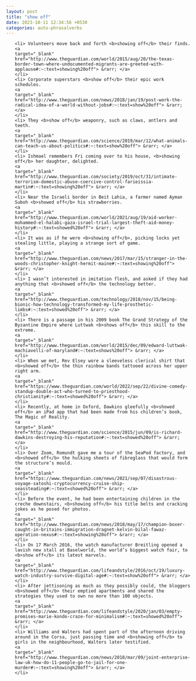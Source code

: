 ```yaml
---
layout: post
title: "show off"
date: 2023-10-11 12:34:56 +0530
categories: auto-phrasalverbs
---
```

<ol>

    <li> Volunteers move back and forth <b>showing off</b> their finds.
    <a 
    target="_blank" 
    href="http://www.theguardian.com/world/2015/aug/20/the-texas-border-town-where-undocumented-migrants-are-greeted-with-applause#:~:text=showing%20off"> &rarr; </a>
    </li>
    <li> Corporate superstars <b>show off</b> their epic work schedules.
    <a 
    target="_blank" 
    href="http://www.theguardian.com/news/2018/jan/19/post-work-the-radical-idea-of-a-world-without-jobs#:~:text=show%20off"> &rarr; </a>
    </li>
    <li> They <b>show off</b> weaponry, such as claws, antlers and teeth.
    <a 
    target="_blank" 
    href="http://www.theguardian.com/science/2019/mar/12/what-animals-can-teach-us-about-politics#:~:text=show%20off"> &rarr; </a>
    </li>
    <li> Ishmael remembers Fri coming over to his house, <b>showing off</b> her daughter, delighted.
    <a 
    target="_blank" 
    href="http://www.theguardian.com/society/2019/oct/31/intimate-terrorism-domestic-abuse-coercive-control-farieissia-martin#:~:text=showing%20off"> &rarr; </a>
    </li>
    <li> Near the Israeli border in Beit Lahia, a farmer named Ayman Suboh <b>showed off</b> his strawberries.
    <a 
    target="_blank" 
    href="http://www.theguardian.com/world/2021/aug/19/aid-worker-mohammed-el-halabi-gaza-israel-trial-largest-theft-aid-money-history#:~:text=showed%20off"> &rarr; </a>
    </li>
    <li> It was as if he were <b>showing off</b>, picking locks yet stealing little, playing a strange sort of game.
    <a 
    target="_blank" 
    href="http://www.theguardian.com/news/2017/mar/15/stranger-in-the-woods-christopher-knight-hermit-maine#:~:text=showing%20off"> &rarr; </a>
    </li>
    <li> I wasn’t interested in imitation flesh, and asked if they had anything that <b>showed off</b> the technology better.
    <a 
    target="_blank" 
    href="http://www.theguardian.com/technology/2018/nov/15/being-bionic-how-technology-transformed-my-life-prosthetic-limbs#:~:text=showed%20off"> &rarr; </a>
    </li>
    <li> There is a passage in his 2009 book The Grand Strategy of the Byzantine Empire where Luttwak <b>shows off</b> this skill to the extreme.
    <a 
    target="_blank" 
    href="http://www.theguardian.com/world/2015/dec/09/edward-luttwak-machiavelli-of-maryland#:~:text=shows%20off"> &rarr; </a>
    </li>
    <li> When we met, Rev Elsey wore a sleeveless clerical shirt that <b>showed off</b> the thin rainbow bands tattooed across her upper right arm.
    <a 
    target="_blank" 
    href="https://www.theguardian.com/world/2022/sep/22/divine-comedy-standup-double-act-who-turned-to-priesthood-christianity#:~:text=showed%20off"> &rarr; </a>
    </li>
    <li> Recently, at home in Oxford, Dawkins gleefully <b>showed off</b> an iPad app that had been made from his children’s book, The Magic of Reality.
    <a 
    target="_blank" 
    href="http://www.theguardian.com/science/2015/jun/09/is-richard-dawkins-destroying-his-reputation#:~:text=showed%20off"> &rarr; </a>
    </li>
    <li> Over Zoom, Romundt gave me a tour of the SeaPod factory, and <b>showed off</b> the hulking sheets of fibreglass that would form the structure’s mould.
    <a 
    target="_blank" 
    href="https://www.theguardian.com/news/2021/sep/07/disastrous-voyage-satoshi-cryptocurrency-cruise-ship-seassteading#:~:text=showed%20off"> &rarr; </a>
    </li>
    <li> Before the event, he had been entertaining children in the creche downstairs, <b>showing off</b> his title belts and cracking jokes as he posed for photos.
    <a 
    target="_blank" 
    href="http://www.theguardian.com/news/2018/may/17/champion-boxer-caught-in-britains-immigration-dragnet-kelvin-bilal-fawaz-operation-nexus#:~:text=showing%20off"> &rarr; </a>
    </li>
    <li> On 17 March 2016, the watch manufacturer Breitling opened a lavish new stall at Baselworld, the world’s biggest watch fair, to <b>show off</b> its latest marvels.
    <a 
    target="_blank" 
    href="http://www.theguardian.com/lifeandstyle/2016/oct/19/luxury-watch-industry-survive-digital-age#:~:text=show%20off"> &rarr; </a>
    </li>
    <li> After jettisoning as much as they possibly could, the bloggers <b>showed off</b> their emptied apartments and shared the strategies they used to own no more than 100 objects.
    <a 
    target="_blank" 
    href="http://www.theguardian.com/lifeandstyle/2020/jan/03/empty-promises-marie-kondo-craze-for-minimalism#:~:text=showed%20off"> &rarr; </a>
    </li>
    <li> Williams and Walters had spent part of the afternoon driving around in the Corsa, just passing time and <b>showing off</b> to girls in the neighbourhood, Walters later testified.
    <a 
    target="_blank" 
    href="http://www.theguardian.com/news/2018/mar/09/joint-enterprise-law-uk-how-do-11-people-go-to-jail-for-one-murder#:~:text=showing%20off"> &rarr; </a>
    </li>